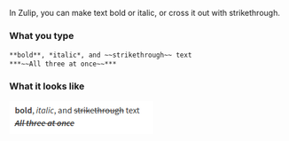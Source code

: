 In Zulip, you can make text bold or italic, or cross it out with strikethrough.

### What you type

```
**bold**, *italic*, and ~~strikethrough~~ text
***~~All three at once~~***
```

### What it looks like

![Markdown emphasis](/static/images/help/markdown-emphasis.png)
